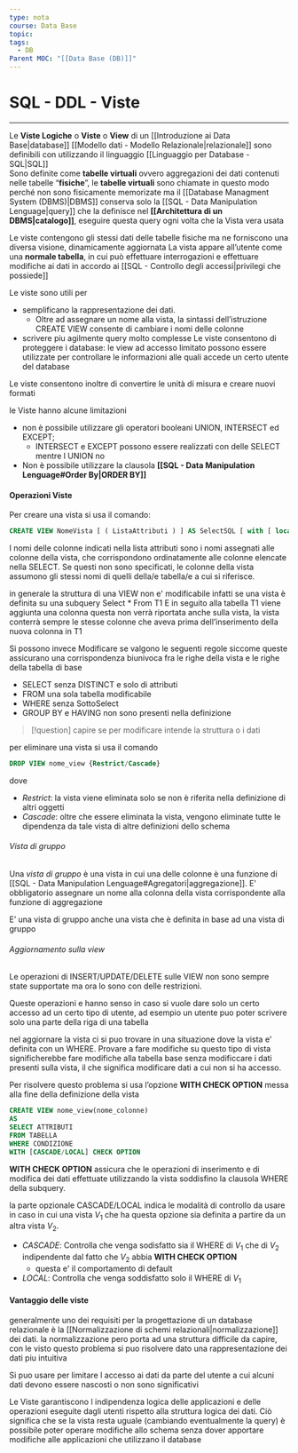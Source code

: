 ```yaml
---
type: nota
course: Data Base
topic: 
tags:
  - DB
Parent MOC: "[[Data Base (DB)]]"
---
```


# SQL - DDL - Viste
---
Le __Viste Logiche__ o __Viste__ o __View__ di un [[Introduzione ai Data Base|database]]  [[Modello dati - Modello Relazionale|relazionale]] sono definibili con utilizzando il linguaggio [[Linguaggio per Database - SQL|SQL]]  
Sono definite come __tabelle virtuali__ ovvero aggregazioni dei dati contenuti nelle tabelle “__fisiche__”, 
le __tabelle virtuali__ sono chiamate in questo modo perché non sono fisicamente memorizate ma il [[Database Managment System (DBMS)|DBMS]] conserva solo la [[SQL - Data Manipulation Lenguage|query]] che la definisce nel __[[Architettura di un DBMS|catalogo]]__, eseguire questa query ogni volta che la Vista vera usata

 Le viste contengono gli stessi dati delle tabelle fisiche ma ne forniscono una diversa visione, dinamicamente aggiornata
 La vista appare all’utente come una __normale tabella__, in cui può effettuare interrogazioni e effettuare modifiche ai dati in accordo ai [[SQL - Controllo degli accessi|privilegi che possiede]]


Le viste sono utili per
- semplificano la rappresentazione dei dati. 
	- Oltre ad assegnare un nome alla vista, la sintassi dell’istruzione CREATE VIEW consente di cambiare i nomi delle colonne 
- scrivere piu agilmente query molto complesse 
Le viste consentono di proteggere i database: le view ad accesso limitato possono essere utilizzate per controllare le informazioni alle quali accede un certo utente del database

 Le viste consentono inoltre di convertire le unità di misura e creare nuovi formati


le Viste hanno alcune limitazioni
- non è possibile utilizzare gli operatori booleani UNION, INTERSECT ed EXCEPT; 
	- INTERSECT e EXCEPT possono essere realizzati con delle SELECT mentre l UNION no
- Non è possibile utilizzare la clausola __[[SQL - Data Manipulation Lenguage#Order By|ORDER BY]]__



#### Operazioni Viste

Per creare una vista si usa il comando:
```SQL
CREATE VIEW NomeVista [ ( ListaAttributi ) ] AS SelectSQL [ with [ local | cascaded ] check option ]
```
I nomi delle colonne indicati nella lista attributi sono i nomi assegnati alle colonne della vista, che corrispondono ordinatamente alle colonne elencate nella SELECT. 
Se questi non sono specificati, le colonne della vista assumono gli stessi nomi di quelli della/e tabella/e a cui si riferisce.



in generale la struttura di una VIEW non e' modificabile infatti se una vista è definita su una subquery Select * From T1 
E in seguito alla tabella T1 viene aggiunta una colonna questa non verrà riportata anche sulla vista, la vista conterrà sempre le stesse colonne che aveva prima dell’inserimento della nuova colonna in T1

Si possono invece Modificare se valgono le seguenti regole siccome queste assicurano una corrispondenza biunivoca fra le righe della vista e le righe della  tabella di base 
- SELECT senza DISTINCT e solo di attributi 
- FROM una sola tabella modificabile 
- WHERE senza SottoSelect 
- GROUP BY e HAVING non sono presenti nella definizione

> [!question] 
> capire se per modificare intende la struttura o i dati


per eliminare una vista si usa il comando 
```SQL
DROP VIEW nome_view {Restrict/Cascade} 
```
dove 
- _Restrict_: la vista viene eliminata solo se non è riferita nella definizione di altri oggetti 
- _Cascade_: oltre che essere eliminata la vista, vengono eliminate tutte le dipendenza da tale vista di altre definizioni dello schema




###### Vista di gruppo
Una _vista di gruppo_ è una vista in cui una delle colonne è una funzione di [[SQL - Data Manipulation Lenguage#Agregatori|aggregazione]]. 
E'  obbligatorio assegnare un nome alla colonna della vista corrispondente alla funzione di aggregazione

E’ una vista di gruppo anche una vista che è definita in base ad una vista di gruppo


###### Aggiornamento sulla view
Le operazioni di INSERT/UPDATE/DELETE sulle VIEW non sono sempre state supportate ma ora lo sono con delle restrizioni.

Queste operazioni e hanno senso in caso si vuole dare solo un certo accesso ad un certo tipo di utente, ad esempio un utente puo poter scrivere solo una parte della riga di una tabella


nel aggiornare la vista ci si puo trovare in una situazione dove la vista e' definita con un WHERE.
Provare a fare modifiche su questo tipo di vista significherebbe fare modifiche alla tabella base senza modificcare i dati presenti sulla vista, il che significa modificare dati a cui non si ha accesso.

Per risolvere questo problema si usa l’opzione __WITH CHECK OPTION__ messa alla fine della definizione della vista
```SQL
CREATE VIEW nome_view(nome_colonne) 
AS 
SELECT ATTRIBUTI 
FROM TABELLA 
WHERE CONDIZIONE
WITH [CASCADE/LOCAL] CHECK OPTION
```
__WITH CHECK OPTION__ assicura che le operazioni di inserimento e di modifica dei dati effettuate utilizzando la vista soddisfino la clausola WHERE della subquery.

la parte opzionale CASCADE/LOCAL indica le modalità di controllo da usare in caso in cui una vista $V_1$  che ha questa opzione sia definita a partire da un altra vista $V_2$.
- _CASCADE_: Controlla che venga sodisfatto sia il WHERE  di $V_1$ che di $V_2$ indipendente dal fatto che $V_2$ abbia __WITH CHECK OPTION__
	- questa e' il comportamento di default
- _LOCAL_: Controlla che venga soddisfatto solo il WHERE di $V_1$




#### Vantaggio delle viste
generalmente uno dei requisiti per la progettazione di un database relazionale è la [[Normalizzazione di schemi relazionali|normalizzazione]] dei dati. 
la normalizzazione pero porta ad una struttura difficile da capire, con le visto questo problema si puo risolvere dato una rappresentazione dei dati piu intuitiva


Si puo usare per limitare l accesso ai dati da parte del utente a cui alcuni dati devono essere nascosti o non sono significativi


Le Viste garantiscono l indipendenza logica delle applicazioni e delle operazioni eseguite dagli utenti rispetto alla struttura logica dei dati. Ciò significa che se la vista resta uguale (cambiando eventualmente la query) è possibile poter operare modifiche allo schema senza dover apportare modifiche alle applicazioni che utilizzano il database 


  
